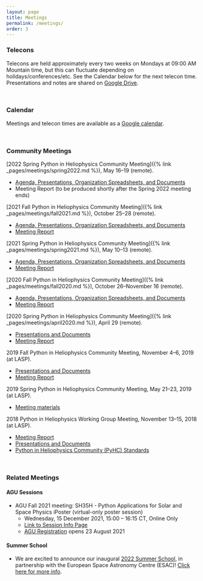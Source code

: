 ```yaml
---
layout: page
title: Meetings
permalink: /meetings/
order: 3
---
```

### Telecons

Telecons are held approximately every two weeks on Mondays at 09:00 AM Mountain time, but this can fluctuate depending on holidays/conferences/etc. See the Calendar below for the next telecon time. Presentations and notes are shared on [Google Drive](https://drive.google.com/drive/u/0/folders/1AhFUli3SGW9DHvIh81tFxPMgLtYSPXDm).

<br>

### Calendar

Meetings and telecon times are available as a [Google calendar](https://calendar.google.com/calendar?cid=NG42Z3YyaWZncDZyZ25rOGF1N2pzZjF1azBAZ3JvdXAuY2FsZW5kYXIuZ29vZ2xlLmNvbQ).

<br>

### Community Meetings

[2022 Spring Python in Heliophysics Community Meeting]({% link
_pages/meetings/spring2022.md %}), May 16–19 (remote).
* [Agenda, Presentations, Organization Spreadsheets, and Documents](https://drive.google.com/drive/folders/1CCI5OSGNFcJwzpzgxaQMo8_s_oRN9j1o?usp=sharing)
* Meeting Report (to be produced shortly after the Spring 2022 meeting ends)

[2021 Fall Python in Heliophysics Community Meeting]({% link
_pages/meetings/fall2021.md %}), October 25–28 (remote).
* [Agenda, Presentations, Organization Spreadsheets, and Documents](https://drive.google.com/drive/folders/1R81Q0gH09IV41sU9HUZGQWDwJ2YXa78Q?usp=sharing)
* [Meeting Report](https://docs.google.com/document/d/1wS0LQSaq7GWGJJkmcUzBAZHdEUADQahwazSvkR37QGI/edit?usp=sharing)

[2021 Spring Python in Heliophysics Community Meeting]({% link
_pages/meetings/spring2021.md %}), May 10–13 (remote).
* [Agenda, Presentations, Organization Spreadsheets, and Documents](https://drive.google.com/drive/u/0/folders/1HcIQRnVmEXiTgNVx7cVL5mMySxVbUFYc)
* [Meeting Report](https://docs.google.com/document/d/1G6Gr569NQ_j5FrW3fQkN-QtKazNznsDfHg39SOvnqSc/edit?usp=sharing)

[2020 Fall Python in Heliophysics Community Meeting]({% link
_pages/meetings/fall2020.md %}), October 26–November 16 (remote).
* [Agenda, Presentations, Organization Spreadsheets, and Documents](https://drive.google.com/drive/u/0/folders/1T3CGRwXAst8jd7I6xFiKxyCgluGGpg0A)
* [Meeting Report](https://docs.google.com/document/d/1roGSs_DKtXP5uLyPEHZrtA6taHW9zcMp0L54JKpg1p0/edit#heading=h.mpebd2k6hb5s)

[2020 Spring Python in Heliophysics Community Meeting]({% link
_pages/meetings/april2020.md %}), April 29 (remote).
* [Presentations and Documents](https://drive.google.com/drive/u/0/folders/1vONfB6hf0y-VVOPj1748R3U9agFyq0iV)
* [Meeting Report](https://docs.google.com/document/d/1FqR3u4nP4HtH6baIYyzehMeDDo6Qp5ivKtduPmHETFY/edit)

2019 Fall Python in Heliophysics Community Meeting, November 4–6, 2019 (at LASP).
* [Presentations and Documents](https://drive.google.com/drive/u/0/folders/1lSM0DwLuKli1Rv9eKYe0vBVB_V8_9wKB)
* [Meeting Report](https://docs.google.com/document/d/187QNQuN_OWmM9jS9lZGjSQpUIIiCaCDtBHiw4DAqSmY/edit#heading=h.wk29adekc64s)

2019 Spring Python in Heliophysics Community Meeting, May 21–23, 2019 (at LASP).
* [Meeting materials](https://drive.google.com/drive/u/0/folders/171Ba3Mq3MIaEXoc9X91gZhaXHVjoJde2)

2018 Python in Heliophysics Working Group Meeting, November 13–15, 2018 (at LASP).
* [Meeting Report](https://docs.google.com/document/d/1ejP0kaibf6DRxjYJNmPrF1t3Nl21r0pC1FuDhu0hPnM/edit?usp=sharing)
* [Presentations and Documents](https://drive.google.com/open?id=1snib9D8PcSaPByMqrAx8_4b05RfsTh58)
* [Python in Heliophysics Community (PyHC) Standards](https://github.com/heliophysicsPy/standards/blob/main/standards.md)

<br>

### Related Meetings


#### AGU Sessions

* AGU Fall 2021 meeting: SH35H - Python Applications for Solar and Space Physics iPoster (virtual-only poster session)
    * Wednesday, 15 December 2021, 15:00 – 16:15 CT, Online Only
    * [Link to Session Info Page](https://agu.confex.com/agu/fm21/meetingapp.cgi/Session/119817)
    * [AGU Registration](https://www.agu.org/Fall-Meeting/Pages/Register-Housing) opens 23 August 2021

#### Summer School

* We are excited to announce our inaugural <a href="{{ site.baseurl }}/summer-school">2022 Summer School</a>, in partnership with the European Space Astronomy Centre (ESAC)! <a href="{{ site.baseurl }}/summer-school">Click here for more info</a>.
